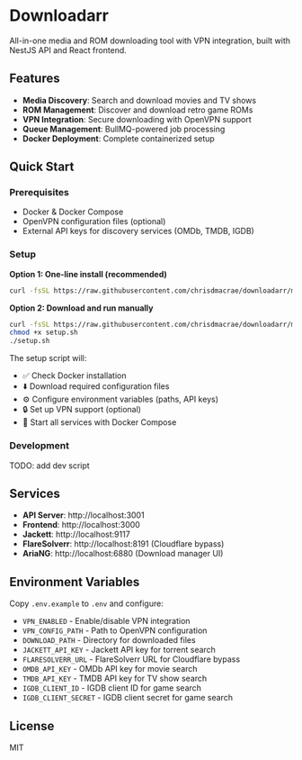 # Downloadarr

All-in-one media and ROM downloading tool with VPN integration, built with NestJS API and React frontend.

## Features

- **Media Discovery**: Search and download movies and TV shows
- **ROM Management**: Discover and download retro game ROMs
- **VPN Integration**: Secure downloading with OpenVPN support
- **Queue Management**: BullMQ-powered job processing
- **Docker Deployment**: Complete containerized setup

## Quick Start

### Prerequisites

- Docker & Docker Compose
- OpenVPN configuration files (optional)
- External API keys for discovery services (OMDb, TMDB, IGDB)

### Setup

**Option 1: One-line install (recommended)**
```bash
curl -fsSL https://raw.githubusercontent.com/chrisdmacrae/downloadarr/main/setup.sh | bash
```

**Option 2: Download and run manually**
```bash
curl -fsSL https://raw.githubusercontent.com/chrisdmacrae/downloadarr/main/setup.sh -o setup.sh
chmod +x setup.sh
./setup.sh
```

The setup script will:
- ✅ Check Docker installation
- ⬇️ Download required configuration files
- ⚙️ Configure environment variables (paths, API keys)
- 🔒 Set up VPN support (optional)
- 🚀 Start all services with Docker Compose

### Development

TODO: add dev script

## Services

- **API Server**: http://localhost:3001
- **Frontend**: http://localhost:3000
- **Jackett**: http://localhost:9117
- **FlareSolverr**: http://localhost:8191 (Cloudflare bypass)
- **AriaNG**: http://localhost:6880 (Download manager UI)

## Environment Variables

Copy `.env.example` to `.env` and configure:

- `VPN_ENABLED` - Enable/disable VPN integration
- `VPN_CONFIG_PATH` - Path to OpenVPN configuration
- `DOWNLOAD_PATH` - Directory for downloaded files
- `JACKETT_API_KEY` - Jackett API key for torrent search
- `FLARESOLVERR_URL` - FlareSolverr URL for Cloudflare bypass
- `OMDB_API_KEY` - OMDb API key for movie search
- `TMDB_API_KEY` - TMDB API key for TV show search
- `IGDB_CLIENT_ID` - IGDB client ID for game search
- `IGDB_CLIENT_SECRET` - IGDB client secret for game search

## License

MIT
